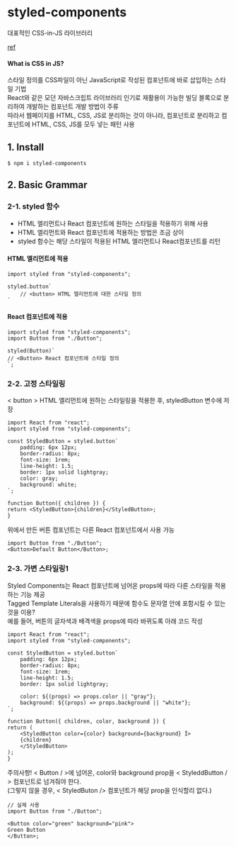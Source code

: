 # styled-components

대표적인 CSS-in-JS 라이브러리

[ref](https://www.daleseo.com/react-styled-components/)

#### What is CSS in JS?

스타일 정의를 CSS파일이 아닌 JavaScript로 작성된 컴포넌트에 바로 삽입하는 스타일 기법  
React와 같은 모던 자바스크립트 라이브러리 인기로 재활용이 가능한 빌딩 블록으로 분리하여 개발하는 컴포넌트 개발 방법이 주류  
따라서 웹페이지를 HTML, CSS, JS로 분리하는 것이 아니라, 컴포넌트로 분리하고 컴포넌트에 HTML, CSS, JS를 모두 넣는 패턴 사용

## 1. Install

    $ npm i styled-components

## 2. Basic Grammar

### 2-1. styled 함수

-   HTML 엘리먼트나 React 컴포넌트에 원하는 스타일을 적용하기 위해 사용
-   HTML 엘리먼트와 React 컴포넌트에 적용하는 방법은 조금 상이
-   styled 함수는 해당 스타일이 적용된 HTML 엘리먼트나 React컴포넌트를 리턴

#### HTML 엘리먼트에 적용

    import styled from "styled-components";

    styled.button`
        // <button> HTML 엘리먼트에 대한 스타일 정의
    `

#### React 컴포넌트에 적용

    import styled from "styled-components";
    import Button from "./Button";

    styled(Button)`
    // <Button> React 컴포넌트에 스타일 정의
    `;

### 2-2. 고정 스타일링

< button > HTML 엘리먼트에 원하는 스타일링을 적용한 후, styledButton 변수에 저장

    import React from "react";
    import styled from "styled-components";

    const StyledButton = styled.button`
        padding: 6px 12px;
        border-radius: 8px;
        font-size: 1rem;
        line-height: 1.5;
        border: 1px solid lightgray;
        color: gray;
        background: white;
    `;

    function Button({ children }) {
    return <StyledButton>{children}</StyledButton>;
    }

위에서 만든 버튼 컴포넌트는 다른 React 컴포넌트에서 사용 가능

    import Button from "./Button";
    <Button>Default Button</Button>;

### 2-3. 가변 스타일링1

Styled Components는 React 컴포넌트에 넘어온 props에 따라 다른 스타일을 적용하는 기능 제공  
Tagged Template Literals을 사용하기 때문에 함수도 문자열 안에 포함시킬 수 있는 것을 이용?  
예를 들어, 버튼의 글자색과 배격색을 props에 따라 바뀌도록 아래 코드 작성

    import React from "react";
    import styled from "styled-components";

    const StyledButton = styled.button`
        padding: 6px 12px;
        border-radius: 8px;
        font-size: 1rem;
        line-height: 1.5;
        border: 1px solid lightgray;

        color: ${(props) => props.color || "gray"};
        background: ${(props) => props.background || "white"};
    `;

    function Button({ children, color, background }) {
    return (
        <StyledButton color={color} background={background} Î>
        {children}
        </StyledButton>
    );
    }

주의사항! < Button / >에 넘어온, color와 background prop을 < StyleddButton / > 컴포넌트로 넘겨줘야 한다.  
(그렇지 않을 경우, < StyledButon /> 컴포넌트가 해당 prop을 인식할리 없다.)

    // 실제 사용
    import Button from "./Button";

    <Button color="green" background="pink">
    Green Button
    </Button>;
